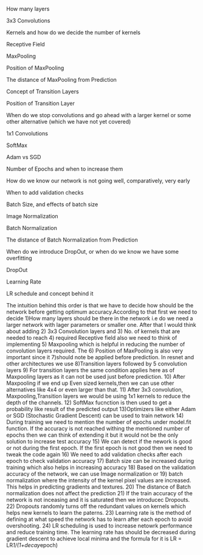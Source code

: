 How many layers

3x3 Convolutions

Kernels and how do we decide the number of kernels

Receptive Field

MaxPooling

Position of MaxPooling

The distance of MaxPooling from Prediction

Concept of Transition Layers

Position of Transition Layer

When do we stop convolutions and go ahead with a larger kernel or some other alternative (which we have not yet covered)

1x1 Convolutions

SoftMax

Adam vs SGD

Number of Epochs and when to increase them

How do we know our network is not going well, comparatively, very early

When to add validation checks

Batch Size, and effects of batch size

Image Normalization

Batch Normalization

The distance of Batch Normalization from Prediction

When do we introduce DropOut, or when do we know we have some overfitting

DropOut

Learning Rate

LR schedule and concept behind it  


The intuition behind this order is that we have to decide how should be the network before getting optimum accuracy.According to that first
we need to decide 1)How many layers should be there in the network i.e do we need a larger network with lager parameters or smaller one. 
After that I would think about adding 2) 3x3 Convolution layers and 3) No. of kernels that are needed to reach 4) required Receptive field
also we need to think of implementing 5) Maxpooling which is helpful in reducing the number of convolution layers required. The 6) Position
of MaxPooling is also very important since it 7)should note be applied before prediction. In resnet and other architectures we use 
8)Transition layers followed by 5 convolution layers 9) For transition layers the same condition applies here as of Maxpooling layers as
it can not be used just before prediction. 10) After Maxpooling if we end up Even sized kernels,then we can use other alternatives like 4x4
or even larger than that. 11) After 3x3 convolution, Maxpooling,Transition layers we would be using 1x1 kernels to reduce the depth of the 
channels. 12) SoftMax fucnction is then used to get a probability like result of the predicted output 13)Optimizers like either Adam or SGD
(Stochastic Gradient Descent) can be used to train network 14) During training we need to mention the number of epochs under model.fit
function. If the accuracy is not reached withing the mentioned number of epochs then we can think of extending it but it would not be the 
only solution to increase test accuracy 15) We can detect if the nework is good or not during the first epoch. If the first epoch is not
good then we need to tweak the code again 16) We need to add validation checks after each epoch to check validation accuracy 17) Batch
size can be increased during training which also helps in increasing accuracy 18) Based on the validation accuracy of the network, we can
use Image normalization or 19) batch normalization where the intensity of the kernel pixel values are increased. This helps in predicting
gradients and textures. 20) The distance of Batch normalization does not affect the prediction 21) If the train accuracy of the network
is not inceasing and it is saturated then we introducec Dropouts. 22) Dropouts randomly turns off the redundant values on kernels which
helps new kernels to learn the paterns. 23) Learning rate is the method of defining at what speed the network has to learn after each 
epoch to avoid overshooting. 24) LR scheduling is used to increase netowrk performance and reduce training time. The learning rate has
should be decreased during gradient descent to achieve local minima and the formula for it is LR = LR*1/(1+decay*epoch)









